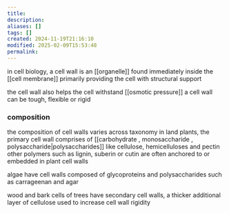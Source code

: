 ```yaml
---
title: 
description: 
aliases: []
tags: []
created: 2024-11-19T21:16:10
modified: 2025-02-09T15:53:48
permalink:
---
```


in cell biology, a cell wall is an [[organelle]] found immediately inside the [[cell membrane]] primarily providing the cell with structural support

the cell wall also helps the cell withstand [[osmotic pressure]]
a cell wall can be tough, flexible or rigid

### composition

the composition of cell walls varies across taxonomy
in land plants, the primary cell wall comprises of [[carbohydrate , monosaccharide , polysaccharide|polysaccharides]] like cellulose, hemicelluloses and pectin
other polymers such as lignin, suberin or cutin are often anchored to or embedded in plant cell walls

algae have cell walls composed of glycoproteins and polysaccharides such as carrageenan and agar

wood and bark cells of trees have secondary cell walls, a thicker additional layer of cellulose used to increase cell wall rigidity
